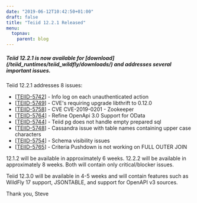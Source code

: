 ```yaml
---
date: "2019-06-12T10:42:50+01:00"
draft: false
title: "Teiid 12.2.1 Released"
menu:
  topnav:
    parent: blog
---
```


##### Teiid 12.2.1 is now available for [download] (/teiid_runtimes/teiid_wildfly/downloads/) and addresses several important issues.

<!--more-->

Teiid 12.2.1 addresses 8 issues:

<ul>
<li>[<a href='https://issues.redhat.com/browse/TEIID-5742'>TEIID-5742</a>] -         Info log on each unauthenticated action
</li>
<li>[<a href='https://issues.redhat.com/browse/TEIID-5749'>TEIID-5749</a>] -         CVE&#39;s requiring upgrade libthrift to 0.12.0
</li>
<li>[<a href='https://issues.redhat.com/browse/TEIID-5758'>TEIID-5758</a>] -         CVE CVE-2019-0201 - Zookeeper
</li>
<li>[<a href='https://issues.redhat.com/browse/TEIID-5764'>TEIID-5764</a>] -         Refine OpenApi 3.0 Support for OData
</li>
<li>[<a href='https://issues.redhat.com/browse/TEIID-5744'>TEIID-5744</a>] -         Teiid pg does not handle empty prepared sql
</li>
<li>[<a href='https://issues.redhat.com/browse/TEIID-5748'>TEIID-5748</a>] -         Cassandra issue with table names containing upper case characters
</li>
<li>[<a href='https://issues.redhat.com/browse/TEIID-5754'>TEIID-5754</a>] -         Schema visibility issues
</li>
<li>[<a href='https://issues.redhat.com/browse/TEIID-5765'>TEIID-5765</a>] -         Criteria Pushdown is not working on FULL OUTER JOIN
</li>
</ul>

12.1.2 will be available in approximately 6 weeks.  12.2.2 will be available in approximately 8 weeks.  Both will contain only critical/blocker issues.

Teiid 12.3.0 will be available in 4-5 weeks and will contain features such as WildFly 17 support, JSONTABLE, and support for OpenAPI v3 sources.

Thank you, Steve